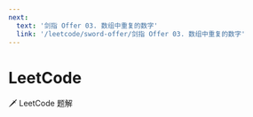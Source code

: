 ```yaml
---
next:
  text: '剑指 Offer 03. 数组中重复的数字'
  link: '/leetcode/sword-offer/剑指 Offer 03. 数组中重复的数字'
---
```


# LeetCode

🗡 LeetCode 题解
